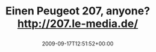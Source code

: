 ---
retweeted: false
source: <a href="http://twitter.com" rel="nofollow">Twitter Web Client</a>
entities:
  hashtags: []
  symbols: []
  user_mentions: []
  urls: []
display_text_range:
- '0'
- '50'
favorite_count: '0'
id_str: '4053231736'
truncated: false
retweet_count: '0'
id: '4053231736'
created_at: Thu Sep 17 12:51:52 +0000 2009
favorited: false
full_text: Einen Peugeot 207, anyone? http://207.le-media.de/
lang: de
tags:
- pesos/twitter
date: '2009-09-17T12:51:52+00:00'
src: https://twitter.com/bascht/status/4053231736
original_url: https://twitter.com/bascht/status/4053231736
type: twitter_tweet
text: Einen Peugeot 207, anyone? http://207.le-media.de/
title: 'Einen Peugeot 207, anyone? http://207.le-media.de/

  '

---